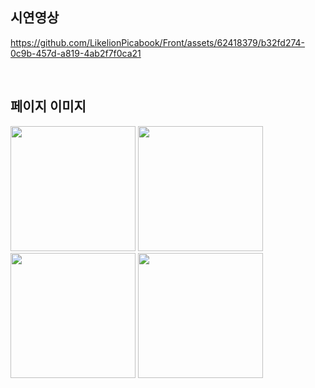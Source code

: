 
## 시연영상
https://github.com/LikelionPicabook/Front/assets/62418379/b32fd274-0c9b-457d-a819-4ab2f7f0ca21

<br/>

## 페이지 이미지

<img src="https://github.com/LikelionPicabook/Front/assets/62418379/7322e5bd-df54-45cb-824a-f97db8e518b4" width="200" />
<img src="https://github.com/LikelionPicabook/Front/assets/62418379/ec7180a1-0347-4e1d-8157-db3b35451995" width="200" />
<img src="https://github.com/LikelionPicabook/Front/assets/62418379/e76d4377-f058-44b6-9575-e0adf5d71ecc" width="200" />
<img src="https://github.com/LikelionPicabook/Front/assets/62418379/4e7d0680-084f-435c-91a2-3e0e67604140" width="200" />

